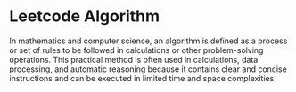 # Leetcode Algorithm

In mathematics and computer science, an algorithm is defined as a process or set of rules to be followed in calculations or other problem-solving operations. 
This practical method is often used in calculations, data processing, 
and automatic reasoning because it contains clear and concise instructions and can be executed in limited time and space complexities.
